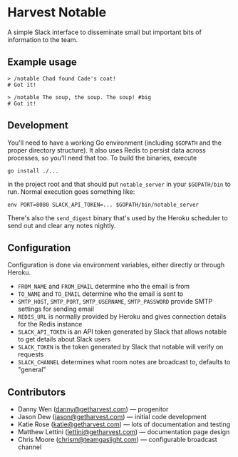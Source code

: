 # Harvest Notable

A simple Slack interface to disseminate small but important bits of information to the team.

## Example usage

```
> /notable Chad found Cade's coat!
# Got it!

> /notable The soup, the soup. The soup! #big
# Got it!
```

## Development

You'll need to have a working Go environment (including `$GOPATH` and the proper directory structure).
It also uses Redis to persist data across processes, so you'll need that too.
To build the binaries, execute

```
go install ./...
```

in the project root and that should put `notable_server` in your `$GOPATH/bin` to run. Normal execution
goes something like:

```
env PORT=8080 SLACK_API_TOKEN=... $GOPATH/bin/notable_server
```

There's also the `send_digest` binary that's used by the Heroku scheduler to send out and clear any notes nightly.

## Configuration

Configuration is done via environment variables, either directly or through Heroku.

* `FROM_NAME` and `FROM_EMAIL` determine who the email is from
* `TO_NAME` and `TO_EMAIL` determine who the email is sent to
* `SMTP_HOST`, `SMTP_PORT`, `SMTP_USERNAME`, `SMTP_PASSWORD` provide SMTP settings for sending email
* `REDIS_URL` is normally provided by Heroku and gives connection details for the Redis instance
* `SLACK_API_TOKEN` is an API token generated by Slack that allows notable to get details about Slack users
* `SLACK_TOKEN` is the token generated by Slack that notable will verify on requests
* `SLACK_CHANNEL` determines what room notes are broadcast to, defaults to "general"

## Contributors

* Danny Wen (danny@getharvest.com) &mdash; progenitor
* Jason Dew (jason@getharvest.com) &mdash; initial code development
* Katie Rose (katie@getharvest.com) &mdash; lots of documentation and testing
* Matthew Lettini (lettini@getharvest.com) &mdash; documentation page design
* Chris Moore (chrism@teamgaslight.com) &mdash; configurable broadcast channel
